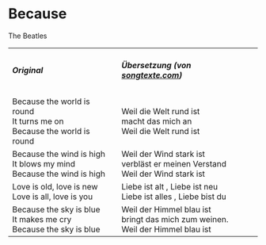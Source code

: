 # Because

The Beatles

<table>
    <tr>
        <td>
            <h5> Original </h5>
        </td>
        <td>
            <h5> Übersetzung (von <a href="https://www.songtexte.com/songtext/the-beatles/because-6bd2928e.html">songtexte.com</a>) </h5>
        </td>
    </tr>
    <tr>
        <td>
          Because the world is round<br />
          It turns me on<br />
          Because the world is round
        </td>
        <td>
          Weil die Welt rund ist<br />
          macht das mich an<br />
          Weil die Welt rund ist
        </td>
    </tr>
    <tr>
        <td>
          Because the wind is high<br />
          It blows my mind<br />
          Because the wind is high
        </td>
        <td>
          Weil der Wind stark ist<br />
          verbläst er meinen Verstand<br />
          Weil der Wind stark ist
        </td>
    </tr>
    <tr>
        <td>
          Love is old, love is new<br />
          Love is all, love is you
        </td>
        <td>
          Liebe ist alt , Liebe ist neu<br />
          Liebe ist alles , Liebe bist du
        </td>
    </tr>
    <tr>
        <td>
          Because the sky is blue<br />
          It makes me cry<br />
          Because the sky is blue
        </td>
        <td>
          Weil der Himmel blau ist<br />
          bringt das mich zum weinen.<br />
          Weil der Himmel blau ist
        </td>
    </tr>
</table>
